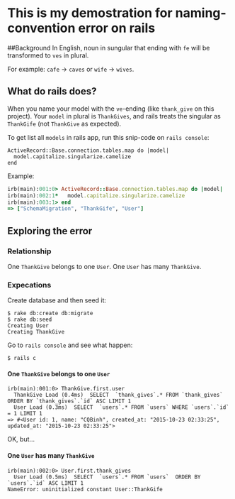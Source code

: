 # This is my demostration for naming-convention error on rails
##Background
In English, noun in sungular that ending with `fe` will be transformed to `ves` in plural.

For example: `cafe` -> `caves` or `wife` -> `wives`.
## What do rails does?
When you name your model with the `ve`-ending (like `thank_give` on this project).
Your `model` in plural is `ThankGives`, and rails treats the singular as `ThankGife` (not `ThankGive` as expected).

To get list all `models` in rails app, run this snip-code on `rails console`:
```
ActiveRecord::Base.connection.tables.map do |model|
  model.capitalize.singularize.camelize
end
```
Example:

```ruby
irb(main):001:0> ActiveRecord::Base.connection.tables.map do |model|
irb(main):002:1*   model.capitalize.singularize.camelize
irb(main):003:1> end
=> ["SchemaMigration", "ThankGife", "User"]
```
## Exploring the error
### Relationship
One `ThankGive` belongs to one `User`.
One `User` has many `ThankGive`.
### Expecations
Create database and then seed it:
```
$ rake db:create db:migrate
$ rake db:seed
Creating User
Creating ThankGive
```
Go to `rails console` and see what happen:
```
$ rails c
```
#### One `ThankGive` belongs to one `User`
```
irb(main):001:0> ThankGive.first.user
  ThankGive Load (0.4ms)  SELECT  `thank_gives`.* FROM `thank_gives`  ORDER BY `thank_gives`.`id` ASC LIMIT 1
  User Load (0.3ms)  SELECT  `users`.* FROM `users` WHERE `users`.`id` = 1 LIMIT 1
=> #<User id: 1, name: "CQBinh", created_at: "2015-10-23 02:33:25", updated_at: "2015-10-23 02:33:25">
```
OK, but...
#### One `User` has many `ThankGive`
```
irb(main):002:0> User.first.thank_gives
  User Load (0.5ms)  SELECT  `users`.* FROM `users`  ORDER BY `users`.`id` ASC LIMIT 1
NameError: uninitialized constant User::ThankGife
```
